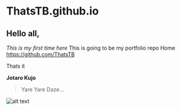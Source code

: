 # ThatsTB.github.io

## Hello all,

*This is my first time here*
This is going to be my portfolio repo
Home <https://github.com/ThatsTB>

Thats it


**Jotaro Kujo**
> Yare Yare Daze...

![alt text](https://vignette.wikia.nocookie.net/jjba/images/3/31/Jotaro4Manga.png/revision/latest/scale-to-width-down/270?cb=20170226053822)
